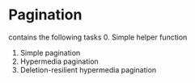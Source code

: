 # Pagination

contains the following tasks
0. Simple helper function
1. Simple pagination
2. Hypermedia pagination
3. Deletion-resilient hypermedia pagination